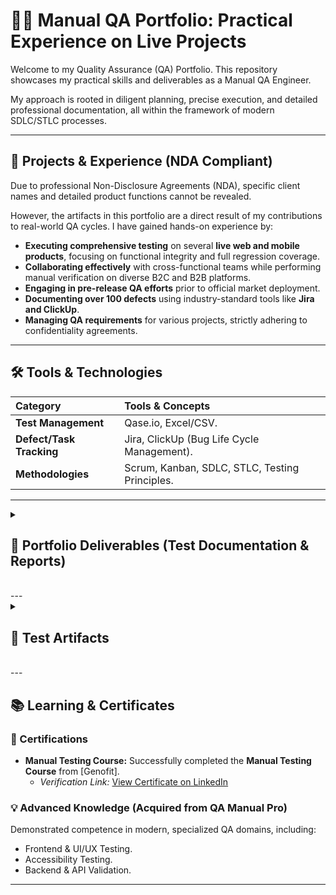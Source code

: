 # 👨‍💻 Manual QA Portfolio: Practical Experience on Live Projects

Welcome to my Quality Assurance (QA) Portfolio. This repository showcases my practical skills and deliverables as a Manual QA Engineer.

My approach is rooted in diligent planning, precise execution, and detailed professional documentation, all within the framework of modern SDLC/STLC processes.

---

## 💼 Projects & Experience (NDA Compliant)

Due to professional Non-Disclosure Agreements (NDA), specific client names and detailed product functions cannot be revealed.

However, the artifacts in this portfolio are a direct result of my contributions to real-world QA cycles. I have gained hands-on experience by:

* **Executing comprehensive testing** on several **live web and mobile products**, focusing on functional integrity and full regression coverage.
* **Collaborating effectively** with cross-functional teams while performing manual verification on diverse B2C and B2B platforms.
* **Engaging in pre-release QA efforts** prior to official market deployment.
* **Documenting over 100 defects** using industry-standard tools like **Jira and ClickUp**.
* **Managing QA requirements** for various projects, strictly adhering to confidentiality agreements.

---

## 🛠️ Tools & Technologies

| Category | Tools & Concepts |
| :--- | :--- |
| **Test Management** | Qase.io, Excel/CSV. |
| **Defect/Task Tracking** | Jira, ClickUp (Bug Life Cycle Management). |
| **Methodologies** | Scrum, Kanban, SDLC, STLC, Testing Principles. |

---
<details>
<summary>
    <h2>📂 Portfolio Deliverables (Test Documentation & Reports)</h2>
</summary>
    
<p>This section showcases professional examples of my work, organized by document type:</p>
    
* **[Test Cases & Scenarios]** (./01_Test_Cases)
* **[Bug Reports]** (./02_Bug_Reports)
* **[Checklists]** (./03_Checklists_Scenarios)
    
</details>

<br>
---
<details>
<summary>
    <h2>🧪 Test Artifacts</h2>
</summary>
    
<p>This section highlights practical proof of technical capabilities:</p>
    
* **[API Testing - Postman]** (./04_Test_Artifacts)
* **[SQL Queries]** (./04_Test_Artifacts)
* **[Accessibility & UI/UX Review]** (./04_Test_Artifacts)
    
</details>

<br>
---

## 📚 Learning & Certificates

### 📜 Certifications

* **Manual Testing Course:** Successfully completed the **Manual Testing Course** from [Genofit].
    * *Verification Link:* [View Certificate on LinkedIn](https://www.linkedin.com/posts/tamta-makharadze-b4554b20a_%E1%83%9E%E1%83%9D%E1%83%A1%E1%83%A2%E1%83%94%E1%83%91%E1%83%98%E1%83%A1-%E1%83%AC%E1%83%94%E1%83%A0%E1%83%90-%E1%83%90%E1%83%A0-%E1%83%9B%E1%83%98%E1%83%A7%E1%83%95%E1%83%90%E1%83%A0%E1%83%A1-%E1%83%93%E1%83%90-%E1%83%90%E1%83%A0%E1%83%AA-%E1%83%90%E1%83%A0%E1%83%90%E1%83%A1%E1%83%93%E1%83%A0%E1%83%9D%E1%83%A1-activity-7378416314329096193-FH98?utm_source=share&utm_medium=member_desktop&rcm=ACoAADUeMKUBNOfwImyDmaREm60Y7utVriVny40)

### 💡 Advanced Knowledge (Acquired from QA Manual Pro)

Demonstrated competence in modern, specialized QA domains, including:

* Frontend & UI/UX Testing.
* Accessibility Testing.
* Backend & API Validation.

---
